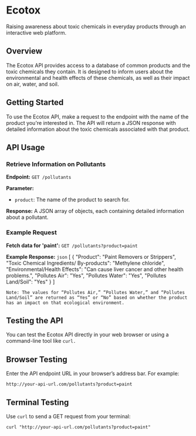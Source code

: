 # Ecotox
Raising awareness about toxic chemicals in everyday products through an interactive web platform.

## Overview
The Ecotox API provides access to a database of common products and the toxic chemicals they contain. It is designed to inform users about the environmental and health effects of these chemicals, as well as their impact on air, water, and soil.

## Getting Started
To use the Ecotox API, make a request to the endpoint with the name of the product you're interested in. The API will return a JSON response with detailed information about the toxic chemicals associated with that product.

## API Usage

### Retrieve Information on Pollutants

**Endpoint:**
`GET /pollutants`

**Parameter:**
- `product`: The name of the product to search for.

**Response:**
A JSON array of objects, each containing detailed information about a pollutant.

### Example Request

**Fetch data for 'paint':**
`GET /pollutants?product=paint`

**Example Response:**
```json```
[
  {
    "Product": "Paint Removers or Strippers",
    "Toxic Chemical Ingredients/ By-products": "Methylene chloride",
    "Environmental/Health Effects": "Can cause liver cancer and other health problems.",
    "Pollutes Air": "Yes",
    "Pollutes Water": "Yes",
    "Pollutes Land/Soil": "Yes"
  }
]

```Note: The values for “Pollutes Air,” “Pollutes Water,” and “Pollutes Land/Soil” are returned as “Yes” or “No” based on whether the product has an impact on that ecological environment.```

## Testing the API
You can test the Ecotox API directly in your web browser or using a command-line tool like ```curl.```

## Browser Testing
Enter the API endpoint URL in your browser’s address bar. For example:

```http://your-api-url.com/pollutants?product=paint```


## Terminal Testing
Use ```curl``` to send a GET request from your terminal:

```curl "http://your-api-url.com/pollutants?product=paint"```
